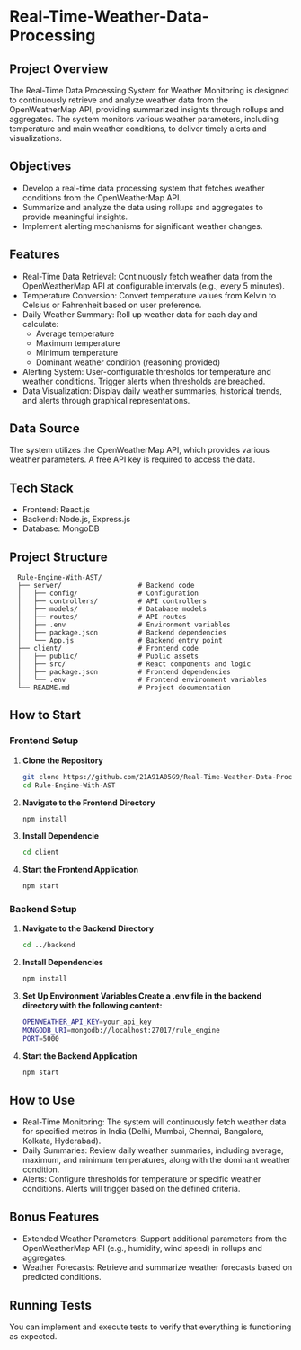 # Real-Time-Weather-Data-Processing

## Project Overview
The Real-Time Data Processing System for Weather Monitoring is designed to continuously retrieve and analyze weather data from the OpenWeatherMap API, providing summarized insights through rollups and aggregates. The system monitors various weather parameters, including temperature and main weather conditions, to deliver timely alerts and visualizations.

## Objectives
  - Develop a real-time data processing system that fetches weather conditions from the OpenWeatherMap API.
  - Summarize and analyze the data using rollups and aggregates to provide meaningful insights.
  - Implement alerting mechanisms for significant weather changes.

## Features
- Real-Time Data Retrieval: Continuously fetch weather data from the OpenWeatherMap API at configurable intervals (e.g., every 5 minutes).
- Temperature Conversion: Convert temperature values from Kelvin to Celsius or Fahrenheit based on user preference.
- Daily Weather Summary: Roll up weather data for each day and calculate:
    - Average temperature
    - Maximum temperature
    - Minimum temperature
    - Dominant weather condition (reasoning provided)
- Alerting System: User-configurable thresholds for temperature and weather conditions. Trigger alerts when thresholds are breached.
- Data Visualization: Display daily weather summaries, historical trends, and alerts through graphical representations.

## Data Source
The system utilizes the OpenWeatherMap API, which provides various weather parameters. A free API key is required to access the data.

## Tech Stack
- Frontend: React.js
- Backend: Node.js, Express.js
- Database: MongoDB

## Project Structure
      Rule-Engine-With-AST/
      ├── server/                   # Backend code
      │   ├── config/               # Configuration
      │   ├── controllers/          # API controllers
      │   ├── models/               # Database models
      │   ├── routes/               # API routes
      │   ├── .env                  # Environment variables
      │   ├── package.json          # Backend dependencies
      │   └── App.js                # Backend entry point
      ├── client/                   # Frontend code
      │   ├── public/               # Public assets
      │   ├── src/                  # React components and logic
      │   ├── package.json          # Frontend dependencies
      │   └── .env                  # Frontend environment variables
      └── README.md                 # Project documentation
   


## How to Start

### Frontend Setup
1. **Clone the Repository**
   ```bash
   git clone https://github.com/21A91A05G9/Real-Time-Weather-Data-Processing.git
   cd Rule-Engine-With-AST

2. **Navigate to the Frontend Directory**
   ```bash
   npm install

3. **Install Dependencie**
   ```bash
   cd client

3. **Start the Frontend Application**
   ```bash
   npm start

### Backend Setup
1. **Navigate to the Backend Directory**
   ```bash
   cd ../backend

2. **Install Dependencies**
   ```bash
   npm install

4. **Set Up Environment Variables Create a .env file in the backend directory with the following content:**
    ```bash
    OPENWEATHER_API_KEY=your_api_key
    MONGODB_URI=mongodb://localhost:27017/rule_engine
    PORT=5000


5. **Start the Backend Application**
   ```bash
   npm start


## How to Use
- Real-Time Monitoring: The system will continuously fetch weather data for specified metros in India (Delhi, Mumbai, Chennai, Bangalore, Kolkata, Hyderabad).
- Daily Summaries: Review daily weather summaries, including average, maximum, and minimum temperatures, along with the dominant weather condition.
- Alerts: Configure thresholds for temperature or specific weather conditions. Alerts will trigger based on the defined criteria.

## Bonus Features
- Extended Weather Parameters: Support additional parameters from the OpenWeatherMap API (e.g., humidity, wind speed) in rollups and aggregates.
- Weather Forecasts: Retrieve and summarize weather forecasts based on predicted conditions.

## Running Tests
You can implement and execute tests to verify that everything is functioning as expected.

